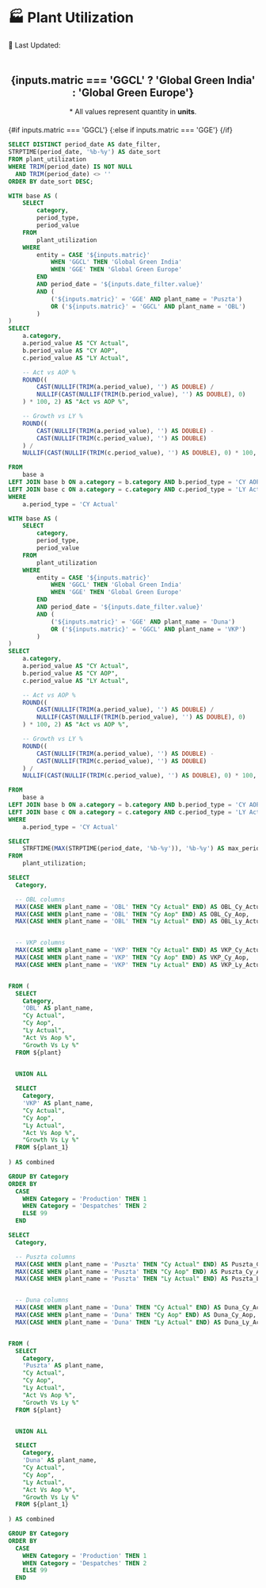<Grid cols = 3>

<div class="relative mt-3">  
    <h1 class="text-lg m-0 font-bold">🏭 Plant Utilization</h1>
</div>

<div class = "relative relative mb-5 mt-1 ml-25">
<Dropdown data={date_filter} name=date_filter value=date_filter title="Date" defaultValue="Jan-25" order = 'date_sort desc'>
</Dropdown>
</div>

<div class= "relative mt-5 ml-30">
<p class="text-sm text-grey ml-auto">
        📅 Last Updated: <Value data={max_date} />
    </p>
</div>
</Grid>

<div class="flex items-center justify-between w-full">
    <!-- Button Group on the Left -->
    <ButtonGroup name="matric" display="tabs">
        <ButtonGroupItem valueLabel="Global Green India" value="GGCL" default />
        <ButtonGroupItem valueLabel="Global Green Europe" value="GGE" />
    </ButtonGroup>
</div>
 



<DataTable data={plant} groupType=section rowshadowing={true} headerFontColor=Bold headerColor=#FFD700>
    <Column id="category" totalAgg=sum fmt='0.00' totalFmt='0' colGroup="{inputs.matric == 'GGE' ? 'Duna' : 'OBL'}" title = 'Category'/>
    <Column id="CY Actual" totalAgg=sum fmt='0.00' totalFmt='0' colGroup="{inputs.matric == 'GGE' ? 'Duna' : 'OBL'}" title = 'CY Actual'/>
    <Column id="CY AOP" totalAgg="weightedMean" fmt='0.00' colGroup="{inputs.matric == 'GGE' ? 'Duna' : 'OBL'}" title = 'CY AOP'/>
    <Column id="LY Actual" totalAgg="weightedMean" fmt='0.00' colGroup="{inputs.matric == 'GGE' ? 'Duna' : 'OBL'}" title = 'LY Actual'/>
    <Column id="Act vs AOP %" totalAgg="weightedMean" fmt='0.00"%"' contentType=delta colGroup="{inputs.matric == 'GGE' ? 'Duna' : 'OBL'}" title = 'Actual vs AOP %'/>
    <Column id="Growth vs LY %" totalAgg="weightedMean" fmt='0.00"%"' contentType=delta colGroup="{inputs.matric == 'GGE' ? 'Duna' : 'OBL'}" title = 'Growth vs LY %'/>
</DataTable >

<div class="mt-25">
<DataTable data={plant_1} groupType=section rowshadowing={true} headerFontColor=Bold headerColor=#FFD700>
    <Column id="category" totalAgg=sum fmt='0.00' totalFmt='0' colGroup="{inputs.matric == 'GGE' ? 'Puszta' : 'VKP'}" title = 'Category'/>
    <Column id="CY Actual" totalAgg=sum fmt='0.00' totalFmt='0' colGroup="{inputs.matric == 'GGE' ? 'Puszta' : 'VKP'}" title = 'CY Actual'/>
    <Column id="CY AOP" totalAgg="weightedMean" fmt='0.00' colGroup="{inputs.matric == 'GGE' ? 'Puszta' : 'VKP'}" title = 'CY AOP'/>
    <Column id="LY Actual" totalAgg="weightedMean" fmt='0.00' colGroup="{inputs.matric == 'GGE' ? 'Puszta' : 'VKP'}" title = 'LY Actual'/>
    <Column id="Act vs AOP %" totalAgg="weightedMean" fmt='0.00"%"' contentType=delta colGroup="{inputs.matric == 'GGE' ? 'Puszta' : 'VKP'}" title = 'Actual vs AOP %'/>
    <Column id="Growth vs LY %" totalAgg="weightedMean" fmt='0.00"%"' contentType=delta colGroup="{inputs.matric == 'GGE' ? 'Puszta' : 'VKP'}" title = 'Growth vs LY %'/>
</DataTable >
</div>



<!-- <div style="text-align: center; margin-bottom: 20px; font-weight: bold; margin-top: 90px">
  <h2>Global Green India</h2>
</div> -->


<div style="text-align: center; margin-bottom: 20px; margin-top: 50px">
  <h2><strong>{inputs.matric === 'GGCL' ? 'Global Green India' : 'Global Green Europe'}</strong></h2>
  <p class="text-xs text-gray-500 text-center mt-2 italic">
  * All values represent quantity in <strong>units</strong>.
</p>
</div>

 

{#if inputs.matric === 'GGCL'}
  <BarChart 
    data={plant_combined_india}
    labels="true"
    labelSize="8"
    labelFmt="0"
    yBaseline="true"
    stackTotalLabel="false"
    type="grouped"
  />
{:else if inputs.matric === 'GGE'}
  <BarChart 
    data={plant_combined_europe}
    labels="true"
    labelSize="8"
    labelFmt="0"
    yBaseline="true"
    stackTotalLabel="false"
    type="grouped"
  />
{/if}


<div class = 'mb-15'> </div>



```sql date_filter
SELECT DISTINCT period_date AS date_filter,
STRPTIME(period_date, '%b-%y') AS date_sort
FROM plant_utilization
WHERE TRIM(period_date) IS NOT NULL
  AND TRIM(period_date) <> ''
ORDER BY date_sort DESC;
```

```sql plant
WITH base AS (
    SELECT 
        category,
        period_type,
        period_value
    FROM 
        plant_utilization
    WHERE 
        entity = CASE '${inputs.matric}'
            WHEN 'GGCL' THEN 'Global Green India'
            WHEN 'GGE' THEN 'Global Green Europe'
        END
        AND period_date = '${inputs.date_filter.value}'
        AND (
            ('${inputs.matric}' = 'GGE' AND plant_name = 'Puszta') 
            OR ('${inputs.matric}' = 'GGCL' AND plant_name = 'OBL')
        )
)
SELECT 
    a.category,
    a.period_value AS "CY Actual",
    b.period_value AS "CY AOP",
    c.period_value AS "LY Actual",

    -- Act vs AOP %
    ROUND((
        CAST(NULLIF(TRIM(a.period_value), '') AS DOUBLE) /
        NULLIF(CAST(NULLIF(TRIM(b.period_value), '') AS DOUBLE), 0)
    ) * 100, 2) AS "Act vs AOP %",

    -- Growth vs LY %
    ROUND((
        CAST(NULLIF(TRIM(a.period_value), '') AS DOUBLE) -
        CAST(NULLIF(TRIM(c.period_value), '') AS DOUBLE)
    ) /
    NULLIF(CAST(NULLIF(TRIM(c.period_value), '') AS DOUBLE), 0) * 100, 2) AS "Growth vs LY %"

FROM 
    base a
LEFT JOIN base b ON a.category = b.category AND b.period_type = 'CY AOP'
LEFT JOIN base c ON a.category = c.category AND c.period_type = 'LY Actual'
WHERE 
    a.period_type = 'CY Actual'
```

```sql plant_1
WITH base AS (
    SELECT 
        category,
        period_type,
        period_value
    FROM 
        plant_utilization
    WHERE 
        entity = CASE '${inputs.matric}'
            WHEN 'GGCL' THEN 'Global Green India'
            WHEN 'GGE' THEN 'Global Green Europe'
        END
        AND period_date = '${inputs.date_filter.value}'
        AND (
            ('${inputs.matric}' = 'GGE' AND plant_name = 'Duna') 
            OR ('${inputs.matric}' = 'GGCL' AND plant_name = 'VKP')
        )
)
SELECT 
    a.category,
    a.period_value AS "CY Actual",
    b.period_value AS "CY AOP",
    c.period_value AS "LY Actual",

    -- Act vs AOP %
    ROUND((
        CAST(NULLIF(TRIM(a.period_value), '') AS DOUBLE) /
        NULLIF(CAST(NULLIF(TRIM(b.period_value), '') AS DOUBLE), 0)
    ) * 100, 2) AS "Act vs AOP %",

    -- Growth vs LY %
    ROUND((
        CAST(NULLIF(TRIM(a.period_value), '') AS DOUBLE) -
        CAST(NULLIF(TRIM(c.period_value), '') AS DOUBLE)
    ) /
    NULLIF(CAST(NULLIF(TRIM(c.period_value), '') AS DOUBLE), 0) * 100, 2) AS "Growth vs LY %"

FROM 
    base a
LEFT JOIN base b ON a.category = b.category AND b.period_type = 'CY AOP'
LEFT JOIN base c ON a.category = c.category AND c.period_type = 'LY Actual'
WHERE 
    a.period_type = 'CY Actual'
```

```sql max_date
SELECT 
    STRFTIME(MAX(STRPTIME(period_date, '%b-%y')), '%b-%y') AS max_period_date
FROM 
    plant_utilization;

```

```sql plant_combined_india
SELECT 
  Category,

  -- OBL columns
  MAX(CASE WHEN plant_name = 'OBL' THEN "Cy Actual" END) AS OBL_Cy_Actual,
  MAX(CASE WHEN plant_name = 'OBL' THEN "Cy Aop" END) AS OBL_Cy_Aop,
  MAX(CASE WHEN plant_name = 'OBL' THEN "Ly Actual" END) AS OBL_Ly_Actual,


  -- VKP columns
  MAX(CASE WHEN plant_name = 'VKP' THEN "Cy Actual" END) AS VKP_Cy_Actual,
  MAX(CASE WHEN plant_name = 'VKP' THEN "Cy Aop" END) AS VKP_Cy_Aop,
  MAX(CASE WHEN plant_name = 'VKP' THEN "Ly Actual" END) AS VKP_Ly_Actual,


FROM (
  SELECT 
    Category, 
    'OBL' AS plant_name, 
    "Cy Actual",
    "Cy Aop",
    "Ly Actual",
    "Act Vs Aop %",
    "Growth Vs Ly %"
  FROM ${plant}
  

  UNION ALL

  SELECT 
    Category, 
    'VKP' AS plant_name, 
    "Cy Actual",
    "Cy Aop",
    "Ly Actual",
    "Act Vs Aop %",
    "Growth Vs Ly %"
  FROM ${plant_1}
  
) AS combined

GROUP BY Category
ORDER BY 
  CASE 
    WHEN Category = 'Production' THEN 1
    WHEN Category = 'Despatches' THEN 2
    ELSE 99
  END


```

```sql plant_combined_europe
SELECT 
  Category,

  -- Puszta columns
  MAX(CASE WHEN plant_name = 'Puszta' THEN "Cy Actual" END) AS Puszta_Cy_Actual,
  MAX(CASE WHEN plant_name = 'Puszta' THEN "Cy Aop" END) AS Puszta_Cy_Aop,
  MAX(CASE WHEN plant_name = 'Puszta' THEN "Ly Actual" END) AS Puszta_Ly_Actual,


  -- Duna columns
  MAX(CASE WHEN plant_name = 'Duna' THEN "Cy Actual" END) AS Duna_Cy_Actual,
  MAX(CASE WHEN plant_name = 'Duna' THEN "Cy Aop" END) AS Duna_Cy_Aop,
  MAX(CASE WHEN plant_name = 'Duna' THEN "Ly Actual" END) AS Duna_Ly_Actual,


FROM (
  SELECT 
    Category, 
    'Puszta' AS plant_name, 
    "Cy Actual",
    "Cy Aop",
    "Ly Actual",
    "Act Vs Aop %",
    "Growth Vs Ly %"
  FROM ${plant}


  UNION ALL

  SELECT 
    Category, 
    'Duna' AS plant_name, 
    "Cy Actual",
    "Cy Aop",
    "Ly Actual",
    "Act Vs Aop %",
    "Growth Vs Ly %"
  FROM ${plant_1}
 
) AS combined

GROUP BY Category
ORDER BY 
  CASE 
    WHEN Category = 'Production' THEN 1
    WHEN Category = 'Despatches' THEN 2
    ELSE 99
  END

```


